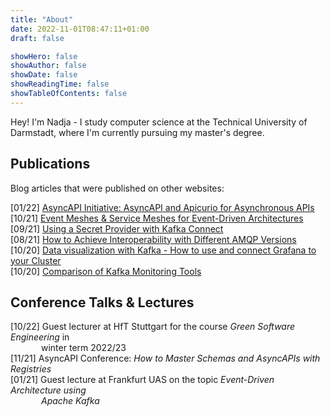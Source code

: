 ```yaml
---
title: "About"
date: 2022-11-01T08:47:11+01:00
draft: false

showHero: false
showAuthor: false
showDate: false
showReadingTime: false
showTableOfContents: false
---
```


Hey! I'm Nadja - I study computer science at the Technical University of Darmstadt, where I'm currently pursuing my master's degree.

## Publications
Blog articles that were published on other websites:

[01/22] [AsyncAPI Initiative: AsyncAPI and Apicurio for Asynchronous APIs](https://www.asyncapi.com/blog/asyncapi-and-apicurio-for-asynchronous-apis)</br>
[10/21] [Event Meshes & Service Meshes for Event-Driven Architectures](https://www.novatec-gmbh.de/en/blog/event-meshes-service-meshes-for-event-driven-architectures/)</br>
[09/21] [Using a Secret Provider with Kafka Connect](https://www.novatec-gmbh.de/en/blog/using-a-secret-provider-with-kafka-connect/)</br>
[08/21] [How to Achieve Interoperability with Different AMQP Versions](https://www.novatec-gmbh.de/en/blog/how-to-achieve-interoperability-with-different-amqp-versions/)</br>
[10/20] [Data visualization with Kafka - How to use and connect Grafana to your Cluster](https://www.novatec-gmbh.de/en/blog/data-visualization-with-kafka-how-to-use-and-connect-grafana-to-your-cluster/)</br>
[10/20] [Comparison of Kafka Monitoring Tools](https://www.novatec-gmbh.de/en/blog/comparison_of_kafka_monitoring_tools/)</br>

## Conference Talks & Lectures
[10/22] Guest lecturer at HfT Stuttgart for the course _Green Software Engineering_ in</br>&emsp;&emsp;&emsp;&ensp;winter term 2022/23</br>
[11/21] AsyncAPI Conference: _How to Master Schemas and AsyncAPIs with Registries_</br>
[01/21] Guest lecture at Frankfurt UAS on the topic _Event-Driven Architecture using_</br>&emsp;&emsp;&emsp;&ensp;_Apache Kafka_</br>
